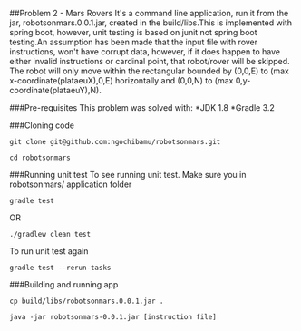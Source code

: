 ##Problem 2 - Mars Rovers
It's a command line application, run it from the jar, robotsonmars.0.0.1.jar, created in the build/libs.This is implemented with spring boot, however, unit testing is based on junit not spring boot testing.An assumption has been made that the input file with rover instructions, won't have corrupt data, however, if it does happen to have either invalid instructions or cardinal point, that robot/rover will be skipped. The robot will only move within the rectangular bounded by (0,0,E) to (max x-coordinate(plataeuX),0,E) horizontally and (0,0,N) to (max 0,y-coordinate(plataeuY),N).

###Pre-requisites
This problem was solved with:
*JDK 1.8 
*Gradle 3.2

###Cloning code
```
git clone git@github.com:ngochibamu/robotsonmars.git
```
```
cd robotsonmars
```

###Running unit test 
To see running unit test. Make sure you in robotsonmars/ application folder
```
gradle test 
```
OR
```
./gradlew clean test
```

To run unit test again 
```
gradle test --rerun-tasks
```

###Building and running app
```
cp build/libs/robotsonmars.0.0.1.jar .
```

```
java -jar robotsonmars-0.0.1.jar [instruction file]
```

